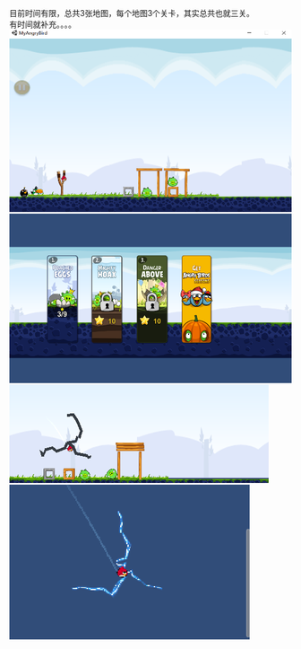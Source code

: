 ﻿目前时间有限，总共3张地图，每个地图3个关卡，其实总共也就三关。<br>
有时间就补充。。。。
![image](https://github.com/dddXia/MyAngryBird/blob/master/Images/%E6%84%A4%E6%80%92%E7%9A%84%E5%B0%8F%E9%B8%9F%E6%88%AA%E5%9B%BE.PNG)
<br>
![image](https://github.com/dddXia/MyAngryBird/blob/master/Images/%E5%9C%B0%E5%9B%BE%E9%80%89%E6%8B%A9.PNG)
<br>
![image](https://github.com/dddXia/MyAngryBird/blob/master/Images/%E9%97%AA%E7%94%B5%E9%B8%9F.PNG)
<br>
![image](https://github.com/dddXia/MyAngryBird/blob/master/Images/%E9%97%AA%E7%94%B5.PNG)
